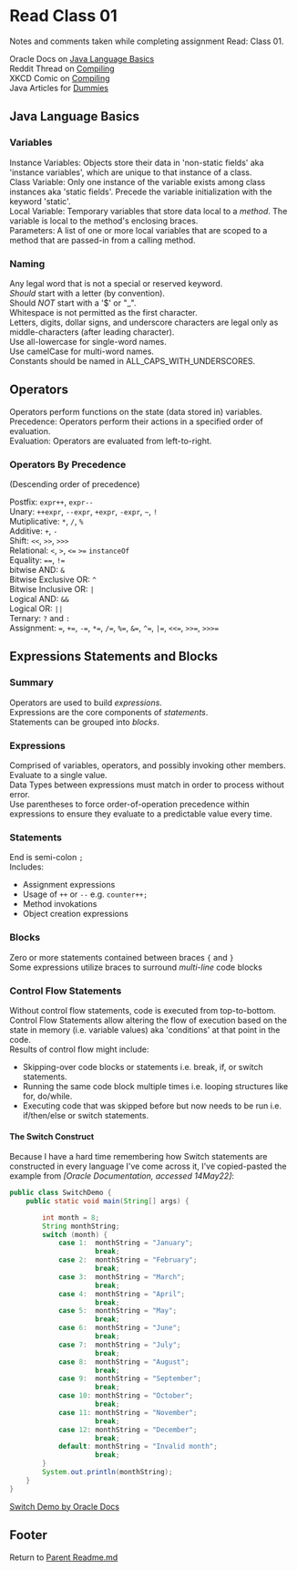 # Read Class 01

Notes and comments taken while completing assignment Read: Class 01.

Oracle Docs on [Java Language Basics](https://docs.oracle.com/javase/tutorial/java/nutsandbolts/index.html)  
Reddit Thread on [Compiling](https://www.reddit.com/r/explainlikeimfive/comments/233dq5/eli5_what_does_it_mean_to_compile_code/)  
XKCD Comic on [Compiling](https://xkcd.com/303/)  
Java Articles for [Dummies](https://www.dummies.com/category/articles/java-33602/)  

## Java Language Basics

### Variables

Instance Variables: Objects store their data in 'non-static fields' aka 'instance variables', which are unique to that instance of a class.  
Class Variable: Only one instance of the variable exists among class instances aka 'static fields'. Precede the variable initialization with the keyword 'static'.  
Local Variable: Temporary variables that store data local to a *method*. The variable is local to the method's enclosing braces.  
Parameters: A list of one or more local variables that are scoped to a method that are passed-in from a calling method.  

### Naming

Any legal word that is not a special or reserved keyword.  
*Should* start with a letter (by convention).  
Should *NOT* start with a '$' or "_".  
Whitespace is not permitted as the first character.  
Letters, digits, dollar signs, and underscore characters are legal only as middle-characters (after leading character).  
Use all-lowercase for single-word names.  
Use camelCase for multi-word names.  
Constants should be named in ALL_CAPS_WITH_UNDERSCORES.  

## Operators

Operators perform functions on the state (data stored in) variables.  
Precedence: Operators perform their actions in a specified order of evaluation.  
Evaluation: Operators are evaluated from left-to-right.  

### Operators By Precedence

(Descending order of precedence)  

Postfix:  `expr++`, `expr--`  
Unary: `++expr`, `--expr`, `+expr`, `-expr`, `~`, `!`  
Mutiplicative:  `*`, `/`, `%`  
Additive: `+`, `-`  
Shift: `<<`, `>>`, `>>>`  
Relational: `<`, `>`, `<=` `>=` `instanceOf`  
Equality: `==`, `!=`  
bitwise AND: `&`  
Bitwise Exclusive OR: `^`  
Bitwise Inclusive OR: `|`  
Logical AND: `&&`  
Logical OR: `||`  
Ternary: `?` and `:`  
Assignment: `=`, `+=`, `-=`, `*=`, `/=`, `%=`, `&=`, `^=`, `|=`, `<<=`, `>>=`, `>>>=`  

## Expressions Statements and Blocks

### Summary

Operators are used to build *expressions*.  
Expressions are the core components of *statements*.  
Statements can be grouped into *blocks*.  

### Expressions

Comprised of variables, operators, and possibly invoking other members.  
Evaluate to a single value.  
Data Types between expressions must match in order to process without error.  
Use parentheses to force order-of-operation precedence within expressions to ensure they evaluate to a predictable value every time.  

### Statements

End is semi-colon `;`  
Includes:

- Assignment expressions
- Usage of `++` or `--` e.g. `counter++;`  
- Method invokations  
- Object creation expressions  

### Blocks

Zero or more statements contained between braces `{` and `}`  
Some expressions utilize braces to surround *multi-line* code blocks  

### Control Flow Statements

Without control flow statements, code is executed from top-to-bottom.  
Control Flow Statements allow altering the flow of execution based on the state in memory (i.e. variable values) aka 'conditions' at that point in the code.  
Results of control flow might include:

- Skipping-over code blocks or statements i.e. break, if, or switch statements.  
- Running the same code block multiple times i.e. looping structures like for, do/while.  
- Executing code that was skipped before but now needs to be run i.e. if/then/else or switch statements.  

#### The Switch Construct

Because I have a hard time remembering how Switch statements are constructed in every language I've come across it, I've copied-pasted the example from *[Oracle Documentation, accessed 14May22]*:

```java
public class SwitchDemo {
    public static void main(String[] args) {

        int month = 8;
        String monthString;
        switch (month) {
            case 1:  monthString = "January";
                     break;
            case 2:  monthString = "February";
                     break;
            case 3:  monthString = "March";
                     break;
            case 4:  monthString = "April";
                     break;
            case 5:  monthString = "May";
                     break;
            case 6:  monthString = "June";
                     break;
            case 7:  monthString = "July";
                     break;
            case 8:  monthString = "August";
                     break;
            case 9:  monthString = "September";
                     break;
            case 10: monthString = "October";
                     break;
            case 11: monthString = "November";
                     break;
            case 12: monthString = "December";
                     break;
            default: monthString = "Invalid month";
                     break;
        }
        System.out.println(monthString);
    }
}
```

[Switch Demo by Oracle Docs](https://docs.oracle.com/javase/tutorial/java/nutsandbolts/switch.html)  

## Footer

Return to [Parent Readme.md](../README.html)  
